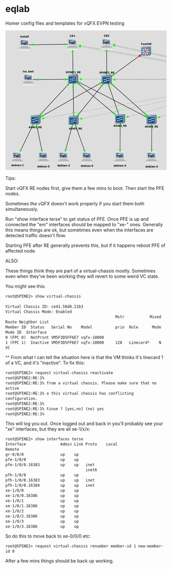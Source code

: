 # eqlab
Homer config files and templates for vQFX EVPN testing

![gns3 topology](https://github.com/topranks/eqlab/raw/main/gns3_layout.png)

Tips:

Start vQFX RE nodes first, give them a few mins to boot.  Then start the PFE nodes.

Sometimes the vQFX doesn't work properly if you start them both simultaneously.

Run "show interface terse" to get status of PFE.  Once PFE is up and connected the
"em" interfaces should be mapped to "xe-" ones.  Generally this means things are ok,
but sometimes even when the interfaces are detected traffic doesn't flow.

Starting PFE after RE generally prevents this, but if it happens reboot PFE of 
affected node.

ALSO:

These things think they are part of a virtual-chassis mostly.  Sometimes even when 
they've been working they will revert to some weird VC state.

You might see this:
```
root@SPINE2> show virtual-chassis 

Virtual Chassis ID: ce41.58d8.21b3
Virtual Chassis Mode: Enabled
                                                Mstr           Mixed Route Neighbor List
Member ID  Status   Serial No    Model          prio  Role      Mode  Mode ID  Interface
0 (FPC 0)  NotPrsnt VM5F3D5FF6E7 vqfx-10000    
1 (FPC 1)  Inactive VM5F3D5FF6E7 vqfx-10000     128   Linecard*    N  VC
```

^^ From what I can tell the situation here is that the VM thinks it's linecard 1 of a VC, and
it's "inactive".  To fix this:

```
root@SPINE2> request virtual-chassis reactivate    
root@SPINE2:RE:1% 
root@SPINE2:RE:1% from a virtual chassis. Please make sure that no active
root@SPINE2:RE:1% o this virtual chassis has conflicting configuration.
root@SPINE2:RE:1% 
root@SPINE2:RE:1% tinue ? [yes,no] (no) yes 
root@SPINE2:RE:1% 
```

This will log you out.  Once logged out and back in you'll probably see your "xe" interfaces,
but they are all xe-1/x/x:
```
root@SPINE2> show interfaces terse 
Interface               Admin Link Proto    Local                 Remote
gr-0/0/0                up    up
pfe-1/0/0               up    up
pfe-1/0/0.16383         up    up   inet    
                                   inet6   
pfh-1/0/0               up    up
pfh-1/0/0.16383         up    up   inet    
pfh-1/0/0.16384         up    up   inet    
xe-1/0/0                up    up
xe-1/0/0.16386          up    up  
xe-1/0/1                up    up
xe-1/0/1.16386          up    up  
xe-1/0/2                up    up
xe-1/0/2.16386          up    up  
xe-1/0/3                up    up
xe-1/0/3.16386          up    up 
```

So do this to move back to xe-0/0/0 etc:
```
root@SPINE2> request virtual-chassis renumber member-id 1 new-member-id 0
```

After a few mins things should be back up working.



